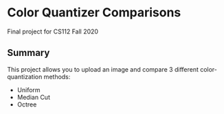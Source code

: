 # Color Quantizer Comparisons
Final project for CS112 Fall 2020

## Summary
This project allows you to upload an image and compare 3 different color-quantization methods:
- Uniform
- Median Cut
- Octree

